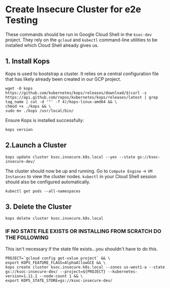 # Create Insecure Cluster for e2e Testing

These commands should be run in Google Cloud Shell in the `ksoc-dev` project. They rely on the `gcloud` and `kubectl` command-line utilities to be installed which Cloud Shell already gives us.

## 1. Install Kops
Kops is used to bootstrap a cluster. It relies on a central configuration file that has likely already been created in our GCP project.

```
wget -O kops https://github.com/kubernetes/kops/releases/download/$(curl -s https://api.github.com/repos/kubernetes/kops/releases/latest | grep tag_name | cut -d '"' -f 4)/kops-linux-amd64 && \
chmod +x ./kops && \
sudo mv ./kops /usr/local/bin/
```

Ensure Kops is installed successfully:
```
kops version
```

## 2.Launch a Cluster
```
kops update cluster ksoc.insecure.k8s.local --yes --state gs://ksoc-insecure-dev/
```

The cluster should now be up and running. Go to `Compute Engine` -> `VM Instances` to view the cluster nodes. `kubectl` in your Cloud Shell session should also be configured automatically.

```
kubectl get pods --all-namespaces   
```

## 3. Delete the Cluster
```
kops delete cluster ksoc.insecure.k8s.local
```

### IF NO STATE FILE EXISTS OR INSTALLING FROM SCRATCH DO THE FOLLOWING

This isn't necessary if the state file exists...you shouldn't have to do this.
```
PROJECT=`gcloud config get-value project` && \
export KOPS_FEATURE_FLAGS=AlphaAllowGCE && \
kops create cluster ksoc.insecure.k8s.local --zones us-west1-a --state gs://ksoc-insecure-dev/ --project=${PROJECT} --kubernetes-version=1.11.1 --node-count 1 && \
export KOPS_STATE_STORE=gs://ksoc-insecure-dev/
```


